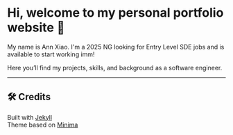 # Hi, welcome to my personal portfolio website 👋  

My name is Ann Xiao.
I'm a 2025 NG looking for Entry Level SDE jobs and is available to start working imm!

Here you’ll find my projects, skills, and background as a software engineer.  

---

## 🛠️ Credits

Built with [Jekyll](https://jekyllrb.com/)  
Theme based on [Minima](https://github.com/jekyll/minima)
